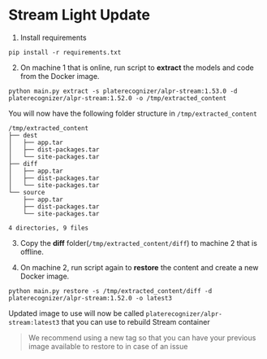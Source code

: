 # Stream Light Update
1. Install requirements
```shell
pip install -r requirements.txt
```
2. On machine 1 that is online, run script to **extract** the models and code from the Docker image.
```shell
python main.py extract -s platerecognizer/alpr-stream:1.53.0 -d platerecognizer/alpr-stream:1.52.0 -o /tmp/extracted_content
```

You will now have the following folder structure in `/tmp/extracted_content`
```shell
/tmp/extracted_content
├── dest
│   ├── app.tar
│   ├── dist-packages.tar
│   └── site-packages.tar
├── diff
│   ├── app.tar
│   ├── dist-packages.tar
│   └── site-packages.tar
└── source
    ├── app.tar
    ├── dist-packages.tar
    └── site-packages.tar

4 directories, 9 files
```

3. Copy the **diff** folder(`/tmp/extracted_content/diff`) to machine 2 that is offline.

4. On machine 2, run script again to **restore** the content and create a new Docker image.
```shell
python main.py restore -s /tmp/extracted_content/diff -d platerecognizer/alpr-stream:1.52.0 -o latest3
```
Updated image to use will now be called `platerecognizer/alpr-stream:latest3` that you can use to rebuild Stream container
> We recommend using a new tag so that you can have your previous image available to restore to in case of an issue
